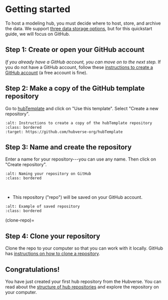 # Getting started

To host a modeling hub, you must decide where to host, store, and archive the data. We support [three data storage options](../overview/data-storage.md), but for this quickstart guide, we will focus on GitHub.

## Step 1: Create or open your GitHub account

_If you already have a GitHub account, you can move on to the next step._ If you do not have a GitHub account, follow these [instructions to create a GitHub account](https://docs.github.com/en/get-started/signing-up-for-github/signing-up-for-a-new-github-account) (a free account is fine).

## Step 2: Make a copy of the GitHub template repository

Go to [hubTemplate](https://github.com/hubverse-org/hubTemplate) and click on "Use this template". Select "Create a new repository".

```{image} ../images/hubTemplate.png
:alt: Instructions to create a copy of the hubTemplate repository
:class: bordered
:target: https://github.com/hubverse-org/hubTemplate
```

## Step 3: Name and create the repository

Enter a name for your repository---you can use any name.  Then click on "Create repository".

```{image} ../images/repo-nam.png
:alt: Naming your repository on GitHub
:class: bordered
```

&nbsp;
&nbsp;
- This repository ("repo") will be saved on your GitHub account.

```{image} ../images/repo-woman.png
:alt: Example of saved repository
:class: bordered
```

(clone-repo)=
## Step 4: Clone your repository

Clone the repo to your computer so that you can work with it locally.  GitHub has [instructions on how to clone a repository](https://docs.github.com/en/repositories/creating-and-managing-repositories/cloning-a-repository).

## Congratulations!

You have just created your first hub repository from the Hubverse. You can read about the [structure of hub repositories](../user-guide/hub-structure.md) and explore the repository on your computer.

